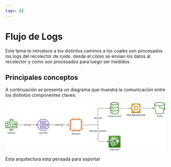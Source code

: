 ```yaml
---
tags: []
---
```


# Flujo de Logs

Este tema te introduce a los distintos caminos a los cuales son procesados los logs del recolector de ruido. desde el cómo se envían los datos al recolector y cómo son procesados para luego ser medidos.

## Principales conceptos

A continuación se presenta un diagrama que muestra la comunicación entre los distintos componentes claves.

![](./assets/flow-control-logs.png)

Esta arquitectura esta pensada para soportar
